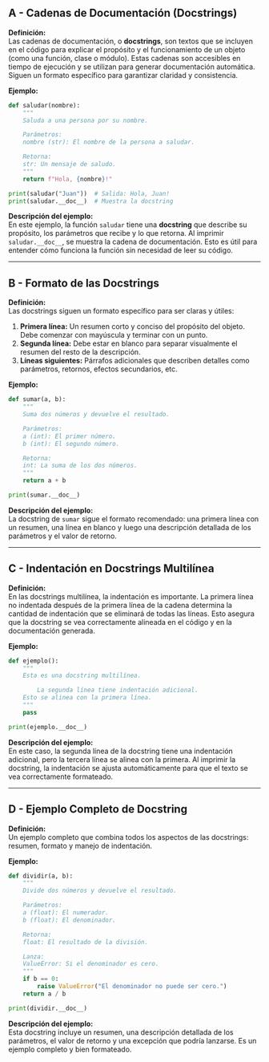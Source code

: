 ## A - Cadenas de Documentación (Docstrings)

**Definición:**  
Las cadenas de documentación, o **docstrings**, son textos que se incluyen en el código para explicar el propósito y el funcionamiento de un objeto (como una función, clase o módulo). Estas cadenas son accesibles en tiempo de ejecución y se utilizan para generar documentación automática. Siguen un formato específico para garantizar claridad y consistencia.

**Ejemplo:**

```python
def saludar(nombre):
    """
    Saluda a una persona por su nombre.

    Parámetros:
    nombre (str): El nombre de la persona a saludar.

    Retorna:
    str: Un mensaje de saludo.
    """
    return f"Hola, {nombre}!"

print(saludar("Juan"))  # Salida: Hola, Juan!
print(saludar.__doc__)  # Muestra la docstring
```

**Descripción del ejemplo:**  
En este ejemplo, la función `saludar` tiene una **docstring** que describe su propósito, los parámetros que recibe y lo que retorna. Al imprimir `saludar.__doc__`, se muestra la cadena de documentación. Esto es útil para entender cómo funciona la función sin necesidad de leer su código.

---

## B - Formato de las Docstrings

**Definición:**  
Las docstrings siguen un formato específico para ser claras y útiles:

1.  **Primera línea:** Un resumen corto y conciso del propósito del objeto. Debe comenzar con mayúscula y terminar con un punto.
2.  **Segunda línea:** Debe estar en blanco para separar visualmente el resumen del resto de la descripción.
3.  **Líneas siguientes:** Párrafos adicionales que describen detalles como parámetros, retornos, efectos secundarios, etc.

**Ejemplo:**

```python
def sumar(a, b):
    """
    Suma dos números y devuelve el resultado.

    Parámetros:
    a (int): El primer número.
    b (int): El segundo número.

    Retorna:
    int: La suma de los dos números.
    """
    return a + b

print(sumar.__doc__)
```

**Descripción del ejemplo:**  
La docstring de `sumar` sigue el formato recomendado: una primera línea con un resumen, una línea en blanco y luego una descripción detallada de los parámetros y el valor de retorno.

---

## C - Indentación en Docstrings Multilínea

**Definición:**  
En las docstrings multilínea, la indentación es importante. La primera línea no indentada después de la primera línea de la cadena determina la cantidad de indentación que se eliminará de todas las líneas. Esto asegura que la docstring se vea correctamente alineada en el código y en la documentación generada.

**Ejemplo:**

```python
def ejemplo():
    """
    Esta es una docstring multilínea.

        La segunda línea tiene indentación adicional.
    Esto se alinea con la primera línea.
    """
    pass

print(ejemplo.__doc__)
```

**Descripción del ejemplo:**  
En este caso, la segunda línea de la docstring tiene una indentación adicional, pero la tercera línea se alinea con la primera. Al imprimir la docstring, la indentación se ajusta automáticamente para que el texto se vea correctamente formateado.

---

## D - Ejemplo Completo de Docstring

**Definición:**  
Un ejemplo completo que combina todos los aspectos de las docstrings: resumen, formato y manejo de indentación.

**Ejemplo:**

```python
def dividir(a, b):
    """
    Divide dos números y devuelve el resultado.

    Parámetros:
    a (float): El numerador.
    b (float): El denominador.

    Retorna:
    float: El resultado de la división.

    Lanza:
    ValueError: Si el denominador es cero.
    """
    if b == 0:
        raise ValueError("El denominador no puede ser cero.")
    return a / b

print(dividir.__doc__)
```

**Descripción del ejemplo:**  
Esta docstring incluye un resumen, una descripción detallada de los parámetros, el valor de retorno y una excepción que podría lanzarse. Es un ejemplo completo y bien formateado.
